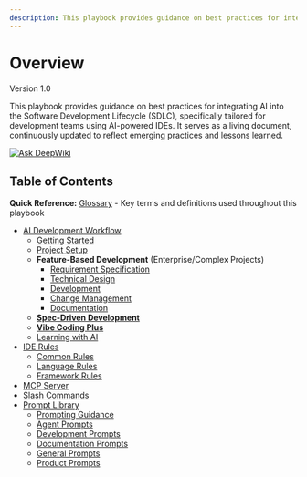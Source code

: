 ```yaml
---
description: This playbook provides guidance on best practices for integrating AI into the Software Development Lifecycle (SDLC), specifically tailored for development teams using AI-powered IDEs.
---
```


# Overview
Version 1.0

This playbook provides guidance on best practices for integrating AI into the Software Development Lifecycle (SDLC), specifically tailored for development teams using AI-powered IDEs. It serves as a living document, continuously updated to reflect emerging practices and lessons learned.

[![Ask DeepWiki](https://deepwiki.com/badge.svg)](https://deepwiki.com/kevinlin/ai-sdlc-playbook)

## Table of Contents

**Quick Reference:** [Glossary](glossary.md) - Key terms and definitions used throughout this playbook

- [AI Development Workflow](workflow/README.md)
    - [Getting Started](workflow/feature-based-development/01-getting-started.md)
    - [Project Setup](workflow/project-setup.md)
    - **Feature-Based Development** (Enterprise/Complex Projects)
        - [Requirement Specification](workflow/feature-based-development/02-requirement-specification.md)
        - [Technical Design](workflow/feature-based-development/03-technical-design.md)
        - [Development](workflow/feature-based-development/04-development.md)
        - [Change Management](workflow/feature-based-development/05-change-management.md)
        - [Documentation](workflow/feature-based-development/07-documentation.md)
    - **[Spec-Driven Development](workflow/spec-driven-development/README.md)**
    - **[Vibe Coding Plus](workflow/vibe-coding-plus.md)**
    - [Learning with AI](workflow/learning.md)
- [IDE Rules](ide-rules/README.md)
    - [Common Rules](ide-rules/common/README.md)
    - [Language Rules](ide-rules/languages/README.md)
    - [Framework Rules](ide-rules/frameworks/README.md)
- [MCP Server](docs/mcp-server/README.md)
- [Slash Commands](slash-command/README.md)
- [Prompt Library](prompt-library/README.md)
    - [Prompting Guidance](prompt-library/prompting-guidance.md)
    - [Agent Prompts](prompt-library/agent/)
    - [Development Prompts](prompt-library/development/)
    - [Documentation Prompts](prompt-library/documentation/)
    - [General Prompts](prompt-library/general/)
    - [Product Prompts](prompt-library/product/)
